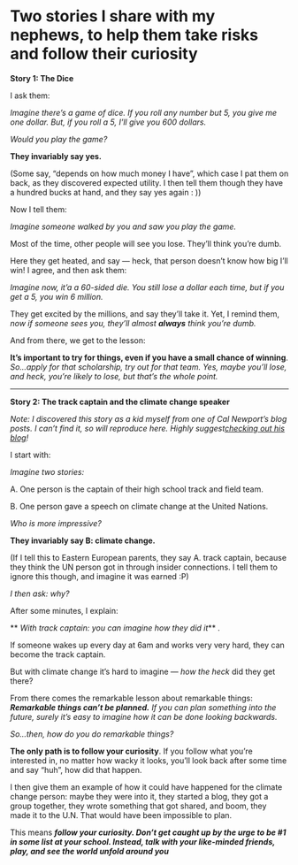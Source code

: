 # Two stories I share with my nephews, to help them take risks and follow their curiosity


 **Story 1: The Dice**

I ask them:

 _Imagine there’s a game of dice. If you roll any number but 5, you give me
one dollar. But, if you roll a 5, I’ll give you 600 dollars._

 _Would you play the game?_

 **They invariably say yes.**

(Some say, “depends on how much money I have”, which case I pat them on back,
as they discovered expected utility. I then tell them though they have a
hundred bucks at hand, and they say yes again : ))

Now I tell them:

 _Imagine someone walked by you and saw you play the game._

Most of the time, other people will see you lose. They’ll think you’re dumb.

Here they get heated, and say — heck, that person doesn’t know how big I’ll
win! I agree, and then ask them:

 _Imagine now, it’a a 60-sided die. You still lose a dollar each time, but if
you get a 5, you win 6 million._

They get excited by the millions, and say they’ll take it. Yet, I remind them,
_now if someone sees you, they’ll almost **always** think you’re dumb._

And from there, we get to the lesson:

 **It’s important to try for things, even if you have a small chance of
winning**. _So…apply for that scholarship, try out for that team. Yes, maybe
you’ll lose, and heck, you’re likely to lose, but that’s the whole point._

* * *

 **Story 2: The track captain and the climate change speaker**

 _Note: I discovered this story as a kid myself from one of Cal Newport’s blog
posts. I can’t find it, so will reproduce here. Highly suggest[checking out
his blog](https://www.calnewport.com)!_

I start with:

 _Imagine two stories:_

A. One person is the captain of their high school track and field team.

B. One person gave a speech on climate change at the United Nations.

 _Who is more impressive?_

 **They invariably say B: climate change.**

(If I tell this to Eastern European parents, they say A. track captain,
because they think the UN person got in through insider connections. I tell
them to ignore this though, and imagine it was earned :P)

 _I then ask: why?_

After some minutes, I explain:

 ** _With track captain: you can _imagine_ how they did it_** _._

If someone wakes up every day at 6am and works very very hard, they can become
the track captain.

But with climate change it’s hard to imagine — _how the heck_ did they get
there?

From there comes the remarkable lesson about remarkable things: **_Remarkable
things can’t be planned._** _If you can plan something into the future, surely
it’s easy to imagine how it can be done looking backwards._

 _So…then, how do you do remarkable things?_

 **The only path is to follow your curiosity**. If you follow what you’re
interested in, no matter how wacky it looks, you’ll look back after some time
and say “huh”, how did that happen.

I then give them an example of how it could have happened for the climate
change person: maybe they were into it, they started a blog, they got a group
together, they wrote something that got shared, and boom, they made it to the
U.N. That would have been impossible to plan.

This means **_follow your curiosity. Don’t get caught up by the urge to be #1
in some list at your school. Instead, talk with your like-minded friends,
play, and see the world unfold around you_**

